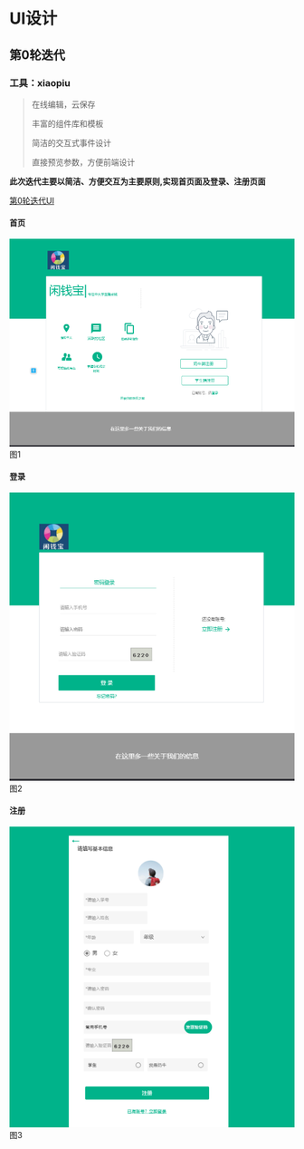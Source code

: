 # UI设计
## 第0轮迭代
### 工具：xiaopiu
 >在线编辑，云保存
 >
 >丰富的组件库和模板
 >
 >简洁的交互式事件设计
 >
 >直接预览参数，方便前端设计
 
**此次迭代主要以简洁、方便交互为主要原则,实现首页面及登录、注册页面**

[第0轮迭代UI](https://www.xiaopiu.com/project?proid=5cc14ff16967a47ec7cab842)

#### 首页
   ![image1](/image/image1.png)
     图1
   

#### 登录
   ![image2](/image/image2.png)
     图2
    
    
    
#### 注册   
   ![image3](/image/image3.png)
      图3
   
 
 
